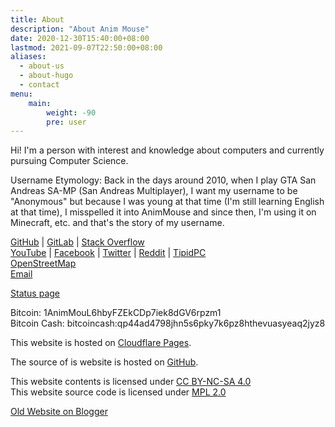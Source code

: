 ```yaml
---
title: About
description: "About Anim Mouse"
date: 2020-12-30T15:40:00+08:00
lastmod: 2021-09-07T22:50:00+08:00
aliases:
  - about-us
  - about-hugo
  - contact
menu:
    main: 
        weight: -90
        pre: user
---
```

Hi! I'm a person with interest and knowledge about computers and currently pursuing Computer Science.

Username Etymology:
Back in the days around 2010, when I play GTA San Andreas SA-MP (San Andreas Multiplayer), I want my username to be "Anonymous" but because I was young at that time (I'm still learning English at that time), I misspelled it into AnimMouse and since then, I'm using it on Minecraft, etc. and that's the story of my username.

[GitHub](https://github.com/AnimMouse) | [GitLab](https://gitlab.com/AnimMouse) | [Stack Overflow](https://stackoverflow.com/users/16732830/anim-mouse)\
[YouTube](https://www.youtube.com/c/AnimMouse/) | [Facebook](https://www.facebook.com/anim.mouse/) | [Twitter](https://twitter.com/Anim_Mouse) | [Reddit](https://www.reddit.com/user/Anim_Mouse) | [TipidPC](https://tipidpc.com/useritems.php?username=AnimMouse)\
[OpenStreetMap](https://www.openstreetmap.org/user/Anim%20Mouse)\
[Email](mailto:contact@animmouse.com)

[Status page](https://status.animmouse.com/)

Bitcoin: 1AnimMouL6hbyFZEkCDp7iek8dGV6rpzm1\
Bitcoin Cash: bitcoincash:qp44ad4798jhn5s6pky7k6pz8hthevuasyeaq2jyz8

This website is hosted on [Cloudflare Pages](https://pages.cloudflare.com/).

The source of is website is hosted on [GitHub](https://github.com/AnimMouse/animmouse-website).

This website contents is licensed under [CC BY-NC-SA 4.0](https://creativecommons.org/licenses/by-nc-sa/4.0/)\
This website source code is licensed under [MPL 2.0](https://www.mozilla.org/en-US/MPL/2.0/)

[Old Website on Blogger](https://old.animmouse.com/)